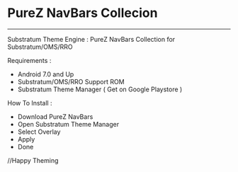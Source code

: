 # PureZ NavBars Collecion
*************************
Substratum Theme Engine : PureZ NavBars Collection for Substratum/OMS/RRO

Requirements :
- Android 7.0 and Up
- Substratum/OMS/RRO Support ROM
- Substratum Theme Manager ( Get on Google Playstore )

How To Install :
- Download PureZ NavBars
- Open Substratum Theme Manager
- Select Overlay
- Apply
- Done

//Happy Theming
